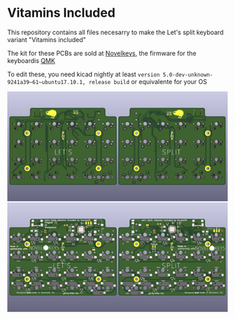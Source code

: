 # Vitamins Included

This repository contains all files necesarry to make the Let's split keyboard variant "Vitamins included"

The kit for these PCBs are sold at [Novelkeys](https://novelkeys.xyz), the firmware for the keyboardis [QMK](https://github.com/qmk/qmk_firmware/tree/master/keyboards/vitamins_included)

To edit these, you need kicad nightly at least `version 5.0-dev-unknown-9241a39~61~ubuntu17.10.1, release build` or equivalente for your OS

![top render](images/top.png)
![bottom render](images/bot.png)
